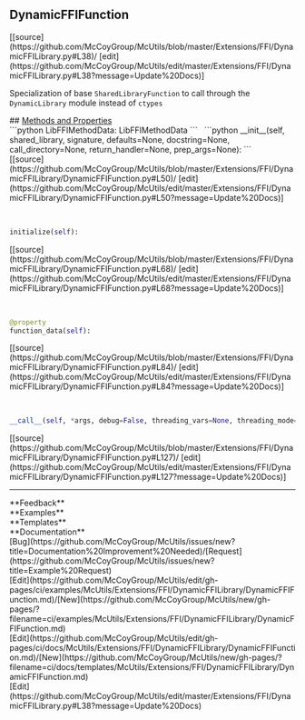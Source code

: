 ## <a id="McUtils.Extensions.FFI.DynamicFFILibrary.DynamicFFIFunction">DynamicFFIFunction</a> 

<div class="docs-source-link" markdown="1">
[[source](https://github.com/McCoyGroup/McUtils/blob/master/Extensions/FFI/DynamicFFILibrary.py#L38)/
[edit](https://github.com/McCoyGroup/McUtils/edit/master/Extensions/FFI/DynamicFFILibrary.py#L38?message=Update%20Docs)]
</div>

Specialization of base `SharedLibraryFunction` to call
through the `DynamicLibrary` module instead of `ctypes`







<div class="collapsible-section">
 <div class="collapsible-section collapsible-section-header" markdown="1">
## <a class="collapse-link" data-toggle="collapse" href="#methods" markdown="1"> Methods and Properties</a> <a class="float-right" data-toggle="collapse" href="#methods"><i class="fa fa-chevron-down"></i></a>
 </div>
 <div class="collapsible-section collapsible-section-body collapse show" id="methods" markdown="1">
 ```python
LibFFIMethodData: LibFFIMethodData
```
<a id="McUtils.Extensions.FFI.DynamicFFILibrary.DynamicFFIFunction.__init__" class="docs-object-method">&nbsp;</a> 
```python
__init__(self, shared_library, signature, defaults=None, docstring=None, call_directory=None, return_handler=None, prep_args=None): 
```
<div class="docs-source-link" markdown="1">
[[source](https://github.com/McCoyGroup/McUtils/blob/master/Extensions/FFI/DynamicFFILibrary/DynamicFFIFunction.py#L50)/
[edit](https://github.com/McCoyGroup/McUtils/edit/master/Extensions/FFI/DynamicFFILibrary/DynamicFFIFunction.py#L50?message=Update%20Docs)]
</div>


<a id="McUtils.Extensions.FFI.DynamicFFILibrary.DynamicFFIFunction.initialize" class="docs-object-method">&nbsp;</a> 
```python
initialize(self): 
```
<div class="docs-source-link" markdown="1">
[[source](https://github.com/McCoyGroup/McUtils/blob/master/Extensions/FFI/DynamicFFILibrary/DynamicFFIFunction.py#L68)/
[edit](https://github.com/McCoyGroup/McUtils/edit/master/Extensions/FFI/DynamicFFILibrary/DynamicFFIFunction.py#L68?message=Update%20Docs)]
</div>


<a id="McUtils.Extensions.FFI.DynamicFFILibrary.DynamicFFIFunction.function_data" class="docs-object-method">&nbsp;</a> 
```python
@property
function_data(self): 
```
<div class="docs-source-link" markdown="1">
[[source](https://github.com/McCoyGroup/McUtils/blob/master/Extensions/FFI/DynamicFFILibrary/DynamicFFIFunction.py#L84)/
[edit](https://github.com/McCoyGroup/McUtils/edit/master/Extensions/FFI/DynamicFFILibrary/DynamicFFIFunction.py#L84?message=Update%20Docs)]
</div>


<a id="McUtils.Extensions.FFI.DynamicFFILibrary.DynamicFFIFunction.__call__" class="docs-object-method">&nbsp;</a> 
```python
__call__(self, *args, debug=False, threading_vars=None, threading_mode=None, **kwargs): 
```
<div class="docs-source-link" markdown="1">
[[source](https://github.com/McCoyGroup/McUtils/blob/master/Extensions/FFI/DynamicFFILibrary/DynamicFFIFunction.py#L127)/
[edit](https://github.com/McCoyGroup/McUtils/edit/master/Extensions/FFI/DynamicFFILibrary/DynamicFFIFunction.py#L127?message=Update%20Docs)]
</div>
 </div>
</div>












---


<div markdown="1" class="text-secondary">
<div class="container">
  <div class="row">
   <div class="col" markdown="1">
**Feedback**   
</div>
   <div class="col" markdown="1">
**Examples**   
</div>
   <div class="col" markdown="1">
**Templates**   
</div>
   <div class="col" markdown="1">
**Documentation**   
</div>
   <div class="col" markdown="1">
   
</div>
   <div class="col" markdown="1">
   
</div>
   <div class="col" markdown="1">
   
</div>
</div>
  <div class="row">
   <div class="col" markdown="1">
[Bug](https://github.com/McCoyGroup/McUtils/issues/new?title=Documentation%20Improvement%20Needed)/[Request](https://github.com/McCoyGroup/McUtils/issues/new?title=Example%20Request)   
</div>
   <div class="col" markdown="1">
[Edit](https://github.com/McCoyGroup/McUtils/edit/gh-pages/ci/examples/McUtils/Extensions/FFI/DynamicFFILibrary/DynamicFFIFunction.md)/[New](https://github.com/McCoyGroup/McUtils/new/gh-pages/?filename=ci/examples/McUtils/Extensions/FFI/DynamicFFILibrary/DynamicFFIFunction.md)   
</div>
   <div class="col" markdown="1">
[Edit](https://github.com/McCoyGroup/McUtils/edit/gh-pages/ci/docs/McUtils/Extensions/FFI/DynamicFFILibrary/DynamicFFIFunction.md)/[New](https://github.com/McCoyGroup/McUtils/new/gh-pages/?filename=ci/docs/templates/McUtils/Extensions/FFI/DynamicFFILibrary/DynamicFFIFunction.md)   
</div>
   <div class="col" markdown="1">
[Edit](https://github.com/McCoyGroup/McUtils/edit/master/Extensions/FFI/DynamicFFILibrary.py#L38?message=Update%20Docs)   
</div>
   <div class="col" markdown="1">
   
</div>
   <div class="col" markdown="1">
   
</div>
   <div class="col" markdown="1">
   
</div>
</div>
</div>
</div>